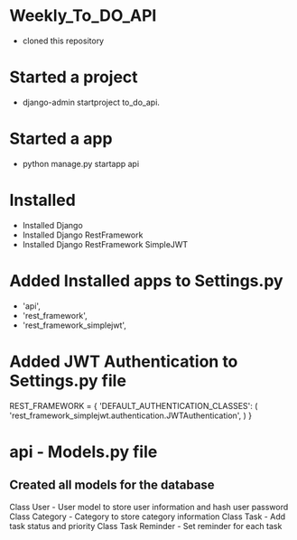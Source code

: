 # Weekly_To_DO_API
- cloned this repository

# Started a project
- django-admin startproject to_do_api.

# Started a app
- python manage.py startapp api

# Installed 
- Installed Django
- Installed Django RestFramework
- Installed Django RestFramework SimpleJWT

# Added Installed apps to Settings.py
- 'api',
- 'rest_framework',
- 'rest_framework_simplejwt',

# Added JWT Authentication to Settings.py file
REST_FRAMEWORK = {
    'DEFAULT_AUTHENTICATION_CLASSES': (
        'rest_framework_simplejwt.authentication.JWTAuthentication',
    )
}

# api - Models.py file
## Created all models for the database
Class User - User model to store user information and hash user password
Class Category - Category to store category information
Class Task - Add task status and priority
Class Task Reminder - Set reminder for each task